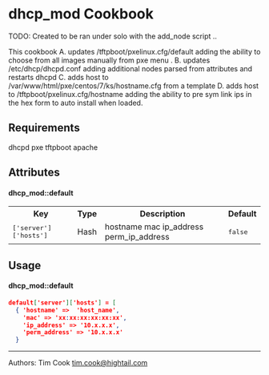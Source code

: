 dhcp_mod Cookbook
=================
TODO: Created to be ran under solo with the add_node script ..

This cookbook 
A. updates /tftpboot/pxelinux.cfg/default adding the ability to choose from all images manually from pxe menu . 
B. updates /etc/dhcp/dhcpd.conf adding additional nodes parsed from attributes and restarts dhcpd 
C. adds host to /var/www/html/pxe/centos/7/ks/hostname.cfg from a template 
D. adds host to /tftpboot/pxelinux.cfg/hostname adding the ability to pre sym link ips in the hex form to auto install when loaded. 

Requirements
------------
dhcpd 
pxe 
tftpboot 
apache 

Attributes
----------
#### dhcp_mod::default
<table>
  <tr>
    <th>Key</th>
    <th>Type</th>
    <th>Description</th>
    <th>Default</th>
  </tr>
  <tr>
    <td><tt>['server']['hosts']</tt></td>
    <td>Hash</td>
    <td>hostname mac ip_address perm_ip_address</td>
    <td><tt>false</tt></td>
  </tr>
</table>

Usage
-----
#### dhcp_mod::default


```json
default['server']['hosts'] = [
  { 'hostname' =>  'host_name', 
    'mac' => 'xx:xx:xx:xx:xx:xx', 
    'ip_address' => '10.x.x.x',
    'perm_address' => '10.x.x.x'
  } 
```


-------------------
Authors: 
Tim Cook tim.cook@hightail.com 
